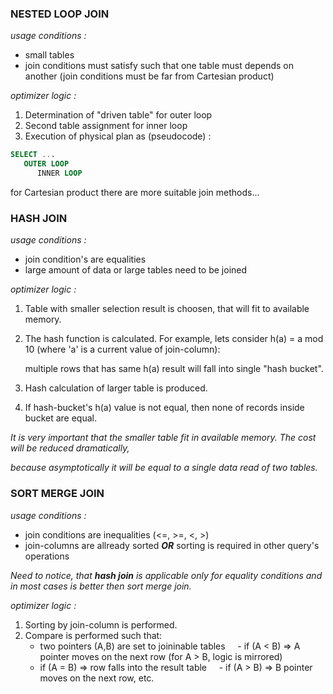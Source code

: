 ### NESTED LOOP JOIN

_usage conditions :_
- small tables
- join conditions must satisfy such that one table must depends on another 
(join conditions must be far from Cartesian product)

_optimizer logic :_
1. Determination of "driven table" for outer loop
2. Second table assignment for inner loop
3. Execution of physical plan as (pseudocode) :
```sql
SELECT ...
   OUTER LOOP
      INNER LOOP
```
for Cartesian product there are more suitable join methods...

### HASH JOIN

_usage conditions :_
- join condition's are equalities
- large amount of data or large tables need to be joined

_optimizer logic :_
1. Table with smaller selection result is choosen, that will fit to available memory.
2. The hash function is calculated. For example, lets consider h(a) = a mod 10 (where 'a' is a current value of join-column):
   
   multiple rows that has same h(a) result will fall into single "hash bucket".
3. Hash calculation of larger table is produced.
4. If hash-bucket's h(a) value is not equal, then none of records inside bucket are equal.

_It is very important that the smaller table fit in available memory. The cost will be reduced dramatically,_

_because asymptotically it will be equal to a single data read of two tables._

### SORT MERGE JOIN

_usage conditions :_
- join conditions are inequalities (<=, >=, <, >)
- join-columns are allready sorted ***OR*** sorting is required in other query's operations

_Need to notice, that ***hash join*** is applicable only for equality conditions and in most cases is better then sort merge join._

_optimizer logic :_

1. Sorting by join-column is performed.
2. Compare is performed such that:
     - two pointers (A,B) are set to joininable tables
     - if (A < B) => A pointer moves on the next row (for A > B, logic is mirrored)
     - if (A = B) => row falls into the result table
     - if (A > B) => B pointer moves on the next row, etc.

